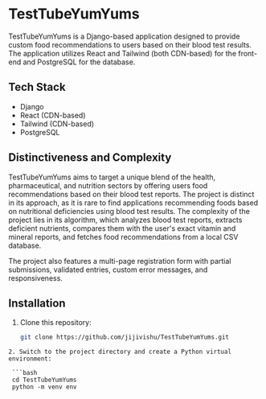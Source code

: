 # TestTubeYumYums

TestTubeYumYums is a Django-based application designed to provide custom food recommendations to users based on their blood test results. The application utilizes React and Tailwind (both CDN-based) for the front-end and PostgreSQL for the database.

## Tech Stack

- Django
- React (CDN-based)
- Tailwind (CDN-based)
- PostgreSQL

## Distinctiveness and Complexity

TestTubeYumYums aims to target a unique blend of the health, pharmaceutical, and nutrition sectors by offering users food recommendations based on their blood test reports. The project is distinct in its approach, as it is rare to find applications recommending foods based on nutritional deficiencies using blood test results. The complexity of the project lies in its algorithm, which analyzes blood test reports, extracts deficient nutrients, compares them with the user's exact vitamin and mineral reports, and fetches food recommendations from a local CSV database.

The project also features a multi-page registration form with partial submissions, validated entries, custom error messages, and responsiveness.

## Installation

1. Clone this repository:

   ```bash
   git clone https://github.com/jijivishu/TestTubeYumYums.git
  ```
2. Switch to the project directory and create a Python virtual environment:

   ```bash
   cd TestTubeYumYums
   python -m venv env
   ```
